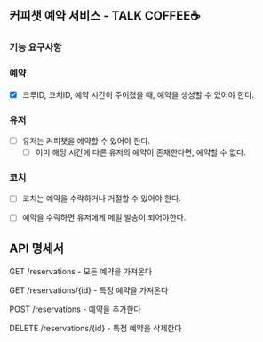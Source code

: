 ## 커피챗 예약 서비스 - TALK COFFEE☕️

### 기능 요구사항

### 예약
- [x] 크루ID, 코치ID, 예약 시간이 주어졌을 때, 예약을 생성할 수 있어야 한다.

### 유저
- [ ] 유저는 커피챗을 예약할 수 있어야 한다.
  - [ ] 이미 해당 시간에 다른 유저의 예약이 존재한다면, 예약할 수 없다.

### 코치
- [ ] 코치는 예약을 수락하거나 거절할 수 있어야 한다.
- [ ] 예약을 수락하면 유저에게 메일 발송이 되어야한다.



## API 명세서
GET /reservations - 모든 예약을 가져온다

GET /reservations/{id} - 특정 예약을 가져온다

POST /reservations - 예약을 추가한다

DELETE /reservations/{id} - 특정 예약을 삭제한다
